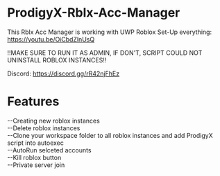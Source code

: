 # ProdigyX-Rblx-Acc-Manager
This Rblx Acc Manager is working with UWP Roblox
Set-Up everything: https://youtu.be/OiCbdZlnUsQ

!!MAKE SURE TO RUN IT AS ADMIN, IF DON'T, SCRIPT COULD NOT UNINSTALL ROBLOX INSTANCES!!

Discord: https://discord.gg/rR42njFhEz

# Features
--Creating new roblox instances<br />
--Delete roblox instances<br />
--Clone your workspace folder to all roblox instances and add ProdigyX script into autoexec<br />
--AutoRun selceted accounts<br />
--Kill roblox button<br />
--Private server join<br />
